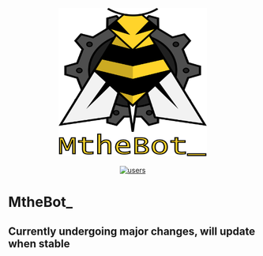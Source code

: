<p align="center">
    <img src='./assets/logo_text.png' width='300px' height='300px'/></br></br>
    <a href="https://api.bot.mtheb.tv/users"><img src="https://img.shields.io/endpoint?url=https%3A%2F%2Fapi.bot.mtheb.tv%2Fusers%3Fjson" alt="users"/></a>
</p>

# MtheBot_

## Currently undergoing major changes, will update when stable
